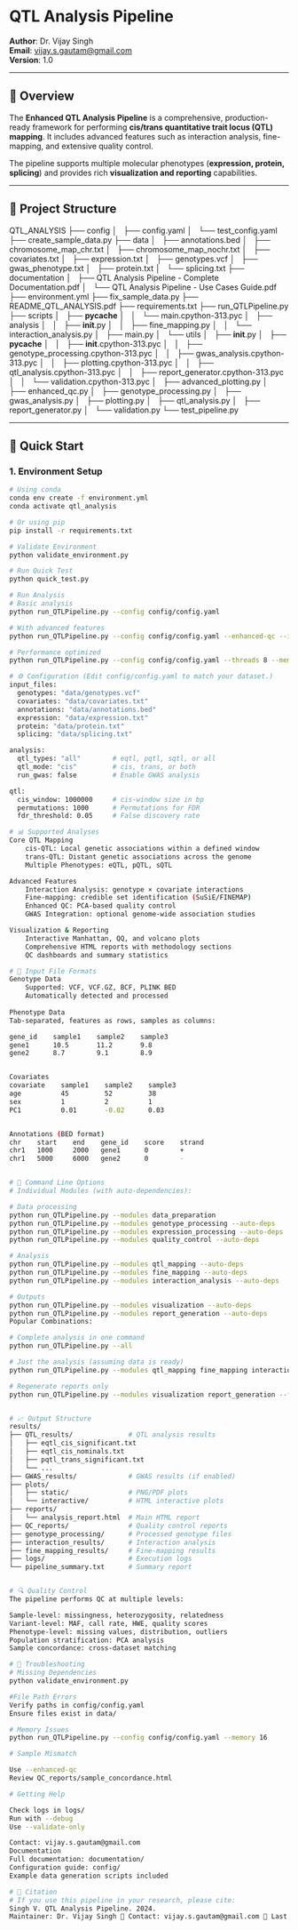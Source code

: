 # QTL Analysis Pipeline

**Author**: Dr. Vijay Singh  
**Email**: vijay.s.gautam@gmail.com  
**Version**: 1.0  

---

## 📖 Overview

The **Enhanced QTL Analysis Pipeline** is a comprehensive, production-ready framework for performing **cis/trans quantitative trait locus (QTL) mapping**. It includes advanced features such as interaction analysis, fine-mapping, and extensive quality control.  

The pipeline supports multiple molecular phenotypes (**expression, protein, splicing**) and provides rich **visualization and reporting** capabilities.

---

## 📁 Project Structure

QTL_ANALYSIS
├── config
│   ├── config.yaml
│   └── test_config.yaml
├── create_sample_data.py
├── data
│   ├── annotations.bed
│   ├── chromosome_map_chr.txt
│   ├── chromosome_map_nochr.txt
│   ├── covariates.txt
│   ├── expression.txt
│   ├── genotypes.vcf
│   ├── gwas_phenotype.txt
│   ├── protein.txt
│   └── splicing.txt
├── documentation
│   ├── QTL Analysis Pipeline - Complete Documentation.pdf
│   └── QTL Analysis Pipeline - Use Cases Guide.pdf
├── environment.yml
├── fix_sample_data.py
├── README_QTL_ANALYSIS.pdf
├── requirements.txt
├── run_QTLPipeline.py
├── scripts
│   ├── __pycache__
│   │   └── main.cpython-313.pyc
│   ├── analysis
│   │   ├── __init__.py
│   │   ├── fine_mapping.py
│   │   └── interaction_analysis.py
│   ├── main.py
│   └── utils
│       ├── __init__.py
│       ├── __pycache__
│       │   ├── __init__.cpython-313.pyc
│       │   ├── genotype_processing.cpython-313.pyc
│       │   ├── gwas_analysis.cpython-313.pyc
│       │   ├── plotting.cpython-313.pyc
│       │   ├── qtl_analysis.cpython-313.pyc
│       │   ├── report_generator.cpython-313.pyc
│       │   └── validation.cpython-313.pyc
│       ├── advanced_plotting.py
│       ├── enhanced_qc.py
│       ├── genotype_processing.py
│       ├── gwas_analysis.py
│       ├── plotting.py
│       ├── qtl_analysis.py
│       ├── report_generator.py
│       └── validation.py
└── test_pipeline.py



---

## 🚀 Quick Start

### 1. Environment Setup
```bash
# Using conda
conda env create -f environment.yml
conda activate qtl_analysis

# Or using pip
pip install -r requirements.txt

# Validate Environment
python validate_environment.py

# Run Quick Test
python quick_test.py

# Run Analysis
# Basic analysis
python run_QTLPipeline.py --config config/config.yaml

# With advanced features
python run_QTLPipeline.py --config config/config.yaml --enhanced-qc --interaction-analysis

# Performance optimized
python run_QTLPipeline.py --config config/config.yaml --threads 8 --memory 16

# ⚙️ Configuration (Edit config/config.yaml to match your dataset.)
input_files:
  genotypes: "data/genotypes.vcf"
  covariates: "data/covariates.txt"
  annotations: "data/annotations.bed"
  expression: "data/expression.txt"
  protein: "data/protein.txt"
  splicing: "data/splicing.txt"

analysis:
  qtl_types: "all"        # eqtl, pqtl, sqtl, or all
  qtl_mode: "cis"         # cis, trans, or both
  run_gwas: false         # Enable GWAS analysis

qtl:
  cis_window: 1000000     # cis-window size in bp
  permutations: 1000      # Permutations for FDR
  fdr_threshold: 0.05     # False discovery rate

# 📊 Supported Analyses
Core QTL Mapping
    cis-QTL: Local genetic associations within a defined window
    trans-QTL: Distant genetic associations across the genome
    Multiple Phenotypes: eQTL, pQTL, sQTL

Advanced Features
    Interaction Analysis: genotype × covariate interactions
    Fine-mapping: credible set identification (SuSiE/FINEMAP)
    Enhanced QC: PCA-based quality control
    GWAS Integration: optional genome-wide association studies

Visualization & Reporting
    Interactive Manhattan, QQ, and volcano plots
    Comprehensive HTML reports with methodology sections
    QC dashboards and summary statistics

# 🔧 Input File Formats
Genotype Data
    Supported: VCF, VCF.GZ, BCF, PLINK BED
    Automatically detected and processed
    
Phenotype Data
Tab-separated, features as rows, samples as columns:

gene_id    sample1    sample2    sample3
gene1      10.5       11.2       9.8
gene2      8.7        9.1        8.9


Covariates
covariate    sample1    sample2    sample3
age          45         52         38
sex          1          2          1
PC1          0.01       -0.02      0.03


Annotations (BED format)
chr    start    end    gene_id    score    strand
chr1   1000     2000   gene1      0        +
chr1   5000     6000   gene2      0        -


# 🎯 Command Line Options
# Individual Modules (with auto-dependencies):

# Data processing
python run_QTLPipeline.py --modules data_preparation
python run_QTLPipeline.py --modules genotype_processing --auto-deps
python run_QTLPipeline.py --modules expression_processing --auto-deps
python run_QTLPipeline.py --modules quality_control --auto-deps

# Analysis
python run_QTLPipeline.py --modules qtl_mapping --auto-deps
python run_QTLPipeline.py --modules fine_mapping --auto-deps
python run_QTLPipeline.py --modules interaction_analysis --auto-deps

# Outputs
python run_QTLPipeline.py --modules visualization --auto-deps
python run_QTLPipeline.py --modules report_generation --auto-deps
Popular Combinations:

# Complete analysis in one command
python run_QTLPipeline.py --all

# Just the analysis (assuming data is ready)
python run_QTLPipeline.py --modules qtl_mapping fine_mapping interaction_analysis --force

# Regenerate reports only
python run_QTLPipeline.py --modules visualization report_generation --force


# 📈 Output Structure
results/
├── QTL_results/              # QTL analysis results
│   ├── eqtl_cis_significant.txt
│   ├── eqtl_cis_nominals.txt
│   ├── pqtl_trans_significant.txt
│   └── ...
├── GWAS_results/             # GWAS results (if enabled)
├── plots/
│   ├── static/               # PNG/PDF plots
│   └── interactive/          # HTML interactive plots
├── reports/
│   └── analysis_report.html  # Main HTML report
├── QC_reports/               # Quality control reports
├── genotype_processing/      # Processed genotype files
├── interaction_results/      # Interaction analysis
├── fine_mapping_results/     # Fine-mapping results
├── logs/                     # Execution logs
└── pipeline_summary.txt      # Summary report


# 🔍 Quality Control
The pipeline performs QC at multiple levels:

Sample-level: missingness, heterozygosity, relatedness
Variant-level: MAF, call rate, HWE, quality scores
Phenotype-level: missing values, distribution, outliers
Population stratification: PCA analysis
Sample concordance: cross-dataset matching

# 🐛 Troubleshooting
# Missing Dependencies
python validate_environment.py

#File Path Errors
Verify paths in config/config.yaml
Ensure files exist in data/

# Memory Issues
python run_QTLPipeline.py --config config/config.yaml --memory 16

# Sample Mismatch

Use --enhanced-qc
Review QC_reports/sample_concordance.html

# Getting Help

Check logs in logs/
Run with --debug
Use --validate-only

Contact: vijay.s.gautam@gmail.com
Documentation
Full documentation: documentation/
Configuration guide: config/
Example data generation scripts included

# 🤝 Citation
# If you use this pipeline in your research, please cite:
Singh V. QTL Analysis Pipeline. 2024.
Maintainer: Dr. Vijay Singh 📧 Contact: vijay.s.gautam@gmail.com 📅 Last Updated: 2024